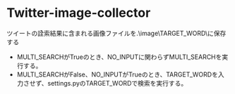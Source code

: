 # Twitter-image-collector

ツイートの詮索結果に含まれる画像ファイルを.\image\TARGET_WORD\に保存する

- MULTI_SEARCHがTrueのとき、NO_INPUTに関わらずMULTI_SEARCHを実行する。
- MULTI_SEARCHがFalse、NO_INPUTがTrueのとき、TARGET_WORDを入力させず、settings.pyのTARGET_WORDで検索を実行する。
